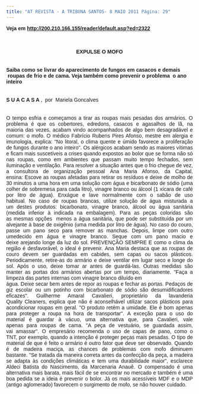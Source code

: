 ```yaml
---
title: "AT REVISTA - A TRIBUNA SANTOS- 8 MAIO 2011 Página: 29"
---
```


<b><span class="Apple-style-span" style="font-family: Arial, Helvetica, sans-serif;">Veja em&nbsp;<a href="http://200.210.166.155/reader/default.asp?ed=2322">http://200.210.166.155/reader/default.asp?ed=2322</a></span></b><br /><b><span class="Apple-style-span" style="font-family: Arial, Helvetica, sans-serif;"><br /></span></b><br /><div style="text-align: center;"><b><span class="Apple-style-span" style="font-family: Arial, Helvetica, sans-serif;">EXPULSE O MOFO</span></b></div><b><span class="Apple-style-span" style="font-family: Arial, Helvetica, sans-serif;"><br /></span></b><br /><b><span class="Apple-style-span" style="font-family: Arial, Helvetica, sans-serif;">Saiba como se livrar do aparecimento de fungos em casacos e demais &nbsp;roupas de frio e de cama. Veja também como prevenir o problema &nbsp;o ano inteiro &nbsp;&nbsp;</span></b><br /><b><span class="Apple-style-span" style="font-family: Arial, Helvetica, sans-serif;"><br /></span></b><br /><b><span class="Apple-style-span" style="font-family: Arial, Helvetica, sans-serif;">S U A C A S A </span></b><span class="Apple-style-span" style="font-family: Arial, Helvetica, sans-serif;">, &nbsp;por &nbsp;Mariela Goncalves</span><br /><span class="Apple-style-span" style="font-family: Arial, Helvetica, sans-serif;"><br /></span><br /><div style="text-align: justify;"><span class="Apple-style-span" style="font-family: Arial, Helvetica, sans-serif;">O tempo esfria e começamos&nbsp;</span><span class="Apple-style-span" style="font-family: Arial, Helvetica, sans-serif;">a tirar as roupas mais pesadas</span><span class="Apple-style-span" style="font-family: Arial, Helvetica, sans-serif;">&nbsp;</span><span class="Apple-style-span" style="font-family: Arial, Helvetica, sans-serif;">dos armários. O problema é que</span><span class="Apple-style-span" style="font-family: Arial, Helvetica, sans-serif;">&nbsp;</span><span class="Apple-style-span" style="font-family: Arial, Helvetica, sans-serif;">os cobertores, edredons, casacos</span><span class="Apple-style-span" style="font-family: Arial, Helvetica, sans-serif;">&nbsp;</span><span class="Apple-style-span" style="font-family: Arial, Helvetica, sans-serif;">e agasalhos de lã, na maioria</span><span class="Apple-style-span" style="font-family: Arial, Helvetica, sans-serif;">&nbsp;</span><span class="Apple-style-span" style="font-family: Arial, Helvetica, sans-serif;">das vezes, acabam vindo</span><span class="Apple-style-span" style="font-family: Arial, Helvetica, sans-serif;">&nbsp;</span><span class="Apple-style-span" style="font-family: Arial, Helvetica, sans-serif;">acompanhados de algo bem</span><span class="Apple-style-span" style="font-family: Arial, Helvetica, sans-serif;">&nbsp;</span><span class="Apple-style-span" style="font-family: Arial, Helvetica, sans-serif;">desagradável e comum: o mofo.</span><span class="Apple-style-span" style="font-family: Arial, Helvetica, sans-serif;">&nbsp;</span><span class="Apple-style-span" style="font-family: Arial, Helvetica, sans-serif;">O médico Fabrício Rubens</span><span class="Apple-style-span" style="font-family: Arial, Helvetica, sans-serif;">&nbsp;</span><span class="Apple-style-span" style="font-family: Arial, Helvetica, sans-serif;">Pires Afonso, mestre em alergia</span><span class="Apple-style-span" style="font-family: Arial, Helvetica, sans-serif;">&nbsp;</span><span class="Apple-style-span" style="font-family: Arial, Helvetica, sans-serif;">e imunologia, explica: "No litoral,</span><span class="Apple-style-span" style="font-family: Arial, Helvetica, sans-serif;">&nbsp;</span><span class="Apple-style-span" style="font-family: Arial, Helvetica, sans-serif;">o clima quente e úmido</span><span class="Apple-style-span" style="font-family: Arial, Helvetica, sans-serif;">&nbsp;</span><span class="Apple-style-span" style="font-family: Arial, Helvetica, sans-serif;">favorece a proliferação de</span><span class="Apple-style-span" style="font-family: Arial, Helvetica, sans-serif;">&nbsp;</span><span class="Apple-style-span" style="font-family: Arial, Helvetica, sans-serif;">fungos durante o ano inteiro".</span><span class="Apple-style-span" style="font-family: Arial, Helvetica, sans-serif;">&nbsp;</span><span class="Apple-style-span" style="font-family: Arial, Helvetica, sans-serif;">Os alérgicos acabam sendo as</span><span class="Apple-style-span" style="font-family: Arial, Helvetica, sans-serif;">&nbsp;</span><span class="Apple-style-span" style="font-family: Arial, Helvetica, sans-serif;">maiores vítimas e ficam mais</span><span class="Apple-style-span" style="font-family: Arial, Helvetica, sans-serif;">&nbsp;</span><span class="Apple-style-span" style="font-family: Arial, Helvetica, sans-serif;">suscetíveis a crises quando</span><span class="Apple-style-span" style="font-family: Arial, Helvetica, sans-serif;">&nbsp;</span><span class="Apple-style-span" style="font-family: Arial, Helvetica, sans-serif;">expostos ao bolor que se forma não</span><span class="Apple-style-span" style="font-family: Arial, Helvetica, sans-serif;">&nbsp;</span><span class="Apple-style-span" style="font-family: Arial, Helvetica, sans-serif;">só nas roupas, como em ambientes</span><span class="Apple-style-span" style="font-family: Arial, Helvetica, sans-serif;">&nbsp;</span><span class="Apple-style-span" style="font-family: Arial, Helvetica, sans-serif;">que passam muito tempo fechados,</span><span class="Apple-style-span" style="font-family: Arial, Helvetica, sans-serif;">&nbsp;</span><span class="Apple-style-span" style="font-family: Arial, Helvetica, sans-serif;">sem iluminação e ventilação.</span><span class="Apple-style-span" style="font-family: Arial, Helvetica, sans-serif;">&nbsp;</span><span class="Apple-style-span" style="font-family: Arial, Helvetica, sans-serif;">Para resolver a situação antes</span><span class="Apple-style-span" style="font-family: Arial, Helvetica, sans-serif;">&nbsp;</span><span class="Apple-style-span" style="font-family: Arial, Helvetica, sans-serif;">que o frio chegue de vez, a</span><span class="Apple-style-span" style="font-family: Arial, Helvetica, sans-serif;">&nbsp;</span><span class="Apple-style-span" style="font-family: Arial, Helvetica, sans-serif;">consultora de organização pessoal</span><span class="Apple-style-span" style="font-family: Arial, Helvetica, sans-serif;">&nbsp;</span><span class="Apple-style-span" style="font-family: Arial, Helvetica, sans-serif;">Ana Maria Afonso, da Capital, ensina:</span><span class="Apple-style-span" style="font-family: Arial, Helvetica, sans-serif;">&nbsp;</span><span class="Apple-style-span" style="font-family: Arial, Helvetica, sans-serif;">Escove as roupas afetadas para</span><span class="Apple-style-span" style="font-family: Arial, Helvetica, sans-serif;">&nbsp;</span><span class="Apple-style-span" style="font-family: Arial, Helvetica, sans-serif;">retirar os resíduos e deixe de molho</span><span class="Apple-style-span" style="font-family: Arial, Helvetica, sans-serif;">&nbsp;</span><span class="Apple-style-span" style="font-family: Arial, Helvetica, sans-serif;">de 30 minutos a uma hora em uma</span><span class="Apple-style-span" style="font-family: Arial, Helvetica, sans-serif;">&nbsp;</span><span class="Apple-style-span" style="font-family: Arial, Helvetica, sans-serif;">solução com água e bicarbonato de</span><span class="Apple-style-span" style="font-family: Arial, Helvetica, sans-serif;">&nbsp;</span><span class="Apple-style-span" style="font-family: Arial, Helvetica, sans-serif;">sódio (uma colher de sobremesa</span><span class="Apple-style-span" style="font-family: Arial, Helvetica, sans-serif;">&nbsp;</span><span class="Apple-style-span" style="font-family: Arial, Helvetica, sans-serif;">para cada litro), vinagre branco ou</span><span class="Apple-style-span" style="font-family: Arial, Helvetica, sans-serif;">&nbsp;</span><span class="Apple-style-span" style="font-family: Arial, Helvetica, sans-serif;">álcool (1 xícara de café por litro de</span><span class="Apple-style-span" style="font-family: Arial, Helvetica, sans-serif;">&nbsp;</span><span class="Apple-style-span" style="font-family: Arial, Helvetica, sans-serif;">água). Enxágue e lave normalmente</span><span class="Apple-style-span" style="font-family: Arial, Helvetica, sans-serif;">&nbsp;</span><span class="Apple-style-span" style="font-family: Arial, Helvetica, sans-serif;">com o sabão de uso habitual.</span><span class="Apple-style-span" style="font-family: Arial, Helvetica, sans-serif;">&nbsp;</span><span class="Apple-style-span" style="font-family: Arial, Helvetica, sans-serif;">No caso de roupas brancas, utilize</span><span class="Apple-style-span" style="font-family: Arial, Helvetica, sans-serif;">&nbsp;</span><span class="Apple-style-span" style="font-family: Arial, Helvetica, sans-serif;">solução de água misturada a um</span><span class="Apple-style-span" style="font-family: Arial, Helvetica, sans-serif;">&nbsp;</span><span class="Apple-style-span" style="font-family: Arial, Helvetica, sans-serif;">destes produtos: bicarbonato,</span><span class="Apple-style-span" style="font-family: Arial, Helvetica, sans-serif;">&nbsp;</span><span class="Apple-style-span" style="font-family: Arial, Helvetica, sans-serif;">vinagre branco, álcool ou água</span><span class="Apple-style-span" style="font-family: Arial, Helvetica, sans-serif;">&nbsp;</span><span class="Apple-style-span" style="font-family: Arial, Helvetica, sans-serif;">sanitária (medida inferior</span><span class="Apple-style-span" style="font-family: Arial, Helvetica, sans-serif;">&nbsp;</span><span class="Apple-style-span" style="font-family: Arial, Helvetica, sans-serif;">à indicada na embalagem).</span><span class="Apple-style-span" style="font-family: Arial, Helvetica, sans-serif;">&nbsp;</span><span class="Apple-style-span" style="font-family: Arial, Helvetica, sans-serif;">Para as peças coloridas são as</span><span class="Apple-style-span" style="font-family: Arial, Helvetica, sans-serif;">&nbsp;</span><span class="Apple-style-span" style="font-family: Arial, Helvetica, sans-serif;">mesmas opções&nbsp; menos a água</span><span class="Apple-style-span" style="font-family: Arial, Helvetica, sans-serif;">&nbsp;</span><span class="Apple-style-span" style="font-family: Arial, Helvetica, sans-serif;">sanitária, que pode ser substituída</span><span class="Apple-style-span" style="font-family: Arial, Helvetica, sans-serif;">&nbsp;</span><span class="Apple-style-span" style="font-family: Arial, Helvetica, sans-serif;">por um alvejante à base de oxigênio</span><span class="Apple-style-span" style="font-family: Arial, Helvetica, sans-serif;">&nbsp;</span><span class="Apple-style-span" style="font-family: Arial, Helvetica, sans-serif;">(uma medida por litro de água).</span><span class="Apple-style-span" style="font-family: Arial, Helvetica, sans-serif;">&nbsp;</span><span class="Apple-style-span" style="font-family: Arial, Helvetica, sans-serif;">No caso do couro, passe um pano</span><span class="Apple-style-span" style="font-family: Arial, Helvetica, sans-serif;">&nbsp;</span><span class="Apple-style-span" style="font-family: Arial, Helvetica, sans-serif;">seco para remover as manchas.</span><span class="Apple-style-span" style="font-family: Arial, Helvetica, sans-serif;">&nbsp;</span><span class="Apple-style-span" style="font-family: Arial, Helvetica, sans-serif;">Depois, limpe com outro umedecido</span><span class="Apple-style-span" style="font-family: Arial, Helvetica, sans-serif;">&nbsp;</span><span class="Apple-style-span" style="font-family: Arial, Helvetica, sans-serif;">em água e vinagre branco.</span><span class="Apple-style-span" style="font-family: Arial, Helvetica, sans-serif;">&nbsp;</span><span class="Apple-style-span" style="font-family: Arial, Helvetica, sans-serif;">Seque com um pano macio e deixe</span><span class="Apple-style-span" style="font-family: Arial, Helvetica, sans-serif;">&nbsp;</span><span class="Apple-style-span" style="font-family: Arial, Helvetica, sans-serif;">arejando longe da luz do sol.</span><span class="Apple-style-span" style="font-family: Arial, Helvetica, sans-serif;">&nbsp;</span><span class="Apple-style-span" style="font-family: Arial, Helvetica, sans-serif;">PREVENÇÃO SEMPRE</span><span class="Apple-style-span" style="font-family: Arial, Helvetica, sans-serif;">&nbsp;</span><span class="Apple-style-span" style="font-family: Arial, Helvetica, sans-serif;">E como o clima da região é</span><span class="Apple-style-span" style="font-family: Arial, Helvetica, sans-serif;">&nbsp;</span><span class="Apple-style-span" style="font-family: Arial, Helvetica, sans-serif;">desfavorável, o ideal é prevenir.</span><span class="Apple-style-span" style="font-family: Arial, Helvetica, sans-serif;">&nbsp;</span><span class="Apple-style-span" style="font-family: Arial, Helvetica, sans-serif;">Ana Maria destaca que as roupas</span><span class="Apple-style-span" style="font-family: Arial, Helvetica, sans-serif;">&nbsp;</span><span class="Apple-style-span" style="font-family: Arial, Helvetica, sans-serif;">de couro devem ser guardadas</span><span class="Apple-style-span" style="font-family: Arial, Helvetica, sans-serif;">&nbsp;</span><span class="Apple-style-span" style="font-family: Arial, Helvetica, sans-serif;">em cabides, sem capas ou sacos</span><span class="Apple-style-span" style="font-family: Arial, Helvetica, sans-serif;">&nbsp;</span><span class="Apple-style-span" style="font-family: Arial, Helvetica, sans-serif;">plásticos. Periodicamente, retire-as</span><span class="Apple-style-span" style="font-family: Arial, Helvetica, sans-serif;">&nbsp;</span><span class="Apple-style-span" style="font-family: Arial, Helvetica, sans-serif;">do armário e deixe ventilar em lugar</span><span class="Apple-style-span" style="font-family: Arial, Helvetica, sans-serif;">&nbsp;</span><span class="Apple-style-span" style="font-family: Arial, Helvetica, sans-serif;">seco e longe do sol. Após o uso,</span><span class="Apple-style-span" style="font-family: Arial, Helvetica, sans-serif;">&nbsp;</span><span class="Apple-style-span" style="font-family: Arial, Helvetica, sans-serif;">deixe tomar ar antes de guardá-las.</span><span class="Apple-style-span" style="font-family: Arial, Helvetica, sans-serif;">&nbsp;</span><span class="Apple-style-span" style="font-family: Arial, Helvetica, sans-serif;">Outras medidas são manter</span><span class="Apple-style-span" style="font-family: Arial, Helvetica, sans-serif;">&nbsp;</span><span class="Apple-style-span" style="font-family: Arial, Helvetica, sans-serif;">as portas dos armários abertas</span><span class="Apple-style-span" style="font-family: Arial, Helvetica, sans-serif;">&nbsp;</span><span class="Apple-style-span" style="font-family: Arial, Helvetica, sans-serif;">por um tempo, diariamente.</span><span class="Apple-style-span" style="font-family: Arial, Helvetica, sans-serif;">&nbsp;</span><span class="Apple-style-span" style="font-family: Arial, Helvetica, sans-serif;">"Faça a limpeza das partes internas</span><span class="Apple-style-span" style="font-family: Arial, Helvetica, sans-serif;">&nbsp;</span><span class="Apple-style-span" style="font-family: Arial, Helvetica, sans-serif;">com vinagre branco diluído em</span><span class="Apple-style-span" style="font-family: Arial, Helvetica, sans-serif;">&nbsp;</span></div><div><div style="text-align: justify;"><span class="Apple-style-span" style="font-family: Arial, Helvetica, sans-serif;">água. Deixe secar bem antes de</span><span class="Apple-style-span" style="font-family: Arial, Helvetica, sans-serif;">&nbsp;</span><span class="Apple-style-span" style="font-family: Arial, Helvetica, sans-serif;">repor as roupas e fechar as portas.</span><span class="Apple-style-span" style="font-family: Arial, Helvetica, sans-serif;">&nbsp;</span><span class="Apple-style-span" style="font-family: Arial, Helvetica, sans-serif;">Pedaços de giz escolar ou um</span><span class="Apple-style-span" style="font-family: Arial, Helvetica, sans-serif;">&nbsp;</span><span class="Apple-style-span" style="font-family: Arial, Helvetica, sans-serif;">potinho com bicarbonato de sódio</span><span class="Apple-style-span" style="font-family: Arial, Helvetica, sans-serif;">&nbsp;</span><span class="Apple-style-span" style="font-family: Arial, Helvetica, sans-serif;">são desumidificadores eficazes".</span><span class="Apple-style-span" style="font-family: Arial, Helvetica, sans-serif;">&nbsp;</span><span class="Apple-style-span" style="font-family: Arial, Helvetica, sans-serif;">Guilherme Amaral Cavalieri,</span><span class="Apple-style-span" style="font-family: Arial, Helvetica, sans-serif;">&nbsp;</span><span class="Apple-style-span" style="font-family: Arial, Helvetica, sans-serif;">proprietário da lavanderia Quality</span><span class="Apple-style-span" style="font-family: Arial, Helvetica, sans-serif;">&nbsp;</span><span class="Apple-style-span" style="font-family: Arial, Helvetica, sans-serif;">Cleaners, explica que não é</span><span class="Apple-style-span" style="font-family: Arial, Helvetica, sans-serif;">&nbsp;</span><span class="Apple-style-span" style="font-family: Arial, Helvetica, sans-serif;">aconselhável utilizar sacos plásticos</span><span class="Apple-style-span" style="font-family: Arial, Helvetica, sans-serif;">&nbsp;</span><span class="Apple-style-span" style="font-family: Arial, Helvetica, sans-serif;">para acondicionar roupas em geral.</span><span class="Apple-style-span" style="font-family: Arial, Helvetica, sans-serif;">&nbsp;</span><span class="Apple-style-span" style="font-family: Arial, Helvetica, sans-serif;">"O produto retém a umidade.</span><span class="Apple-style-span" style="font-family: Arial, Helvetica, sans-serif;">&nbsp;</span><span class="Apple-style-span" style="font-family: Arial, Helvetica, sans-serif;">Ele é bom apenas para proteger a</span><span class="Apple-style-span" style="font-family: Arial, Helvetica, sans-serif;">&nbsp;</span><span class="Apple-style-span" style="font-family: Arial, Helvetica, sans-serif;">roupa na hora de transportar".</span><span class="Apple-style-span" style="font-family: Arial, Helvetica, sans-serif;">&nbsp;</span><span class="Apple-style-span" style="font-family: Arial, Helvetica, sans-serif;">A exceção para o uso do material</span><span class="Apple-style-span" style="font-family: Arial, Helvetica, sans-serif;">&nbsp;</span><span class="Apple-style-span" style="font-family: Arial, Helvetica, sans-serif;">é guardar à vácuo, uma alternativa</span><span class="Apple-style-span" style="font-family: Arial, Helvetica, sans-serif;">&nbsp;</span><span class="Apple-style-span" style="font-family: Arial, Helvetica, sans-serif;">que, para Cavalieri, vale apenas</span><span class="Apple-style-span" style="font-family: Arial, Helvetica, sans-serif;">&nbsp;</span><span class="Apple-style-span" style="font-family: Arial, Helvetica, sans-serif;">para roupas de cama. "A peça de</span><span class="Apple-style-span" style="font-family: Arial, Helvetica, sans-serif;">&nbsp;</span><span class="Apple-style-span" style="font-family: Arial, Helvetica, sans-serif;">vestuário, se guardada assim, vai</span><span class="Apple-style-span" style="font-family: Arial, Helvetica, sans-serif;">&nbsp;</span><span class="Apple-style-span" style="font-family: Arial, Helvetica, sans-serif;">amassar". O empresário recomenda</span><span class="Apple-style-span" style="font-family: Arial, Helvetica, sans-serif;">&nbsp;</span><span class="Apple-style-span" style="font-family: Arial, Helvetica, sans-serif;">o uso de capas de pano, como o TNT,</span><span class="Apple-style-span" style="font-family: Arial, Helvetica, sans-serif;">&nbsp;</span><span class="Apple-style-span" style="font-family: Arial, Helvetica, sans-serif;">por exemplo, quando a intenção é</span><span class="Apple-style-span" style="font-family: Arial, Helvetica, sans-serif;">&nbsp;</span><span class="Apple-style-span" style="font-family: Arial, Helvetica, sans-serif;">proteger peças mais pesadas.</span><span class="Apple-style-span" style="font-family: Arial, Helvetica, sans-serif;">&nbsp;</span><span class="Apple-style-span" style="font-family: Arial, Helvetica, sans-serif;">O tipo de material de que é feito o</span><span class="Apple-style-span" style="font-family: Arial, Helvetica, sans-serif;">&nbsp;</span><span class="Apple-style-span" style="font-family: Arial, Helvetica, sans-serif;">armário é outro fator que deve ser</span><span class="Apple-style-span" style="font-family: Arial, Helvetica, sans-serif;">&nbsp;</span><span class="Apple-style-span" style="font-family: Arial, Helvetica, sans-serif;">observado. Quando é de madeira</span><span class="Apple-style-span" style="font-family: Arial, Helvetica, sans-serif;">&nbsp;</span><span class="Apple-style-span" style="font-family: Arial, Helvetica, sans-serif;">maciça, as chances de problemas</span><span class="Apple-style-span" style="font-family: Arial, Helvetica, sans-serif;">&nbsp;</span><span class="Apple-style-span" style="font-family: Arial, Helvetica, sans-serif;">com mofo diminuem bastante.</span><span class="Apple-style-span" style="font-family: Arial, Helvetica, sans-serif;">&nbsp;</span><span class="Apple-style-span" style="font-family: Arial, Helvetica, sans-serif;">"Se tratada da maneira correta</span><span class="Apple-style-span" style="font-family: Arial, Helvetica, sans-serif;">&nbsp;</span><span class="Apple-style-span" style="font-family: Arial, Helvetica, sans-serif;">antes da confecção da peça, a</span><span class="Apple-style-span" style="font-family: Arial, Helvetica, sans-serif;">&nbsp;</span><span class="Apple-style-span" style="font-family: Arial, Helvetica, sans-serif;">madeira se adapta às condições</span><span class="Apple-style-span" style="font-family: Arial, Helvetica, sans-serif;">&nbsp;</span><span class="Apple-style-span" style="font-family: Arial, Helvetica, sans-serif;">climáticas e tem uma durabilidade</span><span class="Apple-style-span" style="font-family: Arial, Helvetica, sans-serif;">&nbsp;</span><span class="Apple-style-span" style="font-family: Arial, Helvetica, sans-serif;">maior", esclarece Aldeci Batista do</span><span class="Apple-style-span" style="font-family: Arial, Helvetica, sans-serif;">&nbsp;</span><span class="Apple-style-span" style="font-family: Arial, Helvetica, sans-serif;">Nascimento, da Marcenaria Anauê.</span><span class="Apple-style-span" style="font-family: Arial, Helvetica, sans-serif;">&nbsp;</span><span class="Apple-style-span" style="font-family: Arial, Helvetica, sans-serif;">O compensado é uma alternativa</span><span class="Apple-style-span" style="font-family: Arial, Helvetica, sans-serif;">&nbsp;</span><span class="Apple-style-span" style="font-family: Arial, Helvetica, sans-serif;">mais barata, mais fácil de se</span><span class="Apple-style-span" style="font-family: Arial, Helvetica, sans-serif;">&nbsp;</span><span class="Apple-style-span" style="font-family: Arial, Helvetica, sans-serif;">encontrar no mercado e também é</span><span class="Apple-style-span" style="font-family: Arial, Helvetica, sans-serif;">&nbsp;</span><span class="Apple-style-span" style="font-family: Arial, Helvetica, sans-serif;">uma boa pedida se a ideia é prevenir</span><span class="Apple-style-span" style="font-family: Arial, Helvetica, sans-serif;">&nbsp;</span><span class="Apple-style-span" style="font-family: Arial, Helvetica, sans-serif;">o bolor. Já os mais acessíveis</span><span class="Apple-style-span" style="font-family: Arial, Helvetica, sans-serif;">&nbsp;</span><span class="Apple-style-span" style="font-family: Arial, Helvetica, sans-serif;">MDF e o MDP (antigo aglomerado)</span><span class="Apple-style-span" style="font-family: Arial, Helvetica, sans-serif;">&nbsp;</span><span class="Apple-style-span" style="font-family: Arial, Helvetica, sans-serif;">favorecem o surgimento</span><span class="Apple-style-span" style="font-family: Arial, Helvetica, sans-serif;">&nbsp;</span><span class="Apple-style-span" style="font-family: Arial, Helvetica, sans-serif;">de mofo, se não houver cuidado.</span><span class="Apple-style-span" style="font-family: Arial, Helvetica, sans-serif;">&nbsp;</span></div><div style="text-align: justify;"><br /></div><b><br /></b></div>
